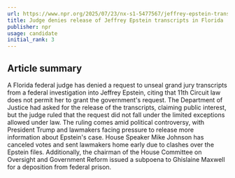 ```yaml
---
url: https://www.npr.org/2025/07/23/nx-s1-5477567/jeffrey-epstein-transcripts-florida
title: Judge denies release of Jeffrey Epstein transcripts in Florida
publisher: npr
usage: candidate
initial_rank: 3
---
```

## Article summary
A Florida federal judge has denied a request to unseal grand jury transcripts from a federal investigation into Jeffrey Epstein, citing that 11th Circuit law does not permit her to grant the government's request. The Department of Justice had asked for the release of the transcripts, claiming public interest, but the judge ruled that the request did not fall under the limited exceptions allowed under law. The ruling comes amid political controversy, with President Trump and lawmakers facing pressure to release more information about Epstein's case. House Speaker Mike Johnson has canceled votes and sent lawmakers home early due to clashes over the Epstein files. Additionally, the chairman of the House Committee on Oversight and Government Reform issued a subpoena to Ghislaine Maxwell for a deposition from federal prison.

